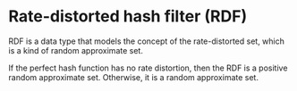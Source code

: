 # Rate-distorted hash filter (RDF)

RDF is a data type that models the concept of the rate-distorted set, which
is a kind of random approximate set.

If the perfect hash function has no rate distortion, then the RDF is a positive
random approximate set. Otherwise, it is a random approximate set.

